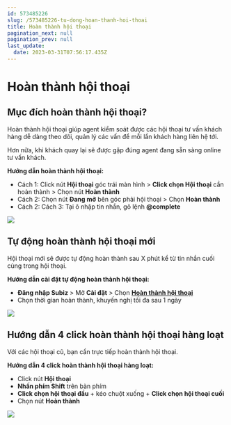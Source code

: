 ```yaml
---
id: 573485226
slug: /573485226-tu-dong-hoan-thanh-hoi-thoai
title: Hoàn thành hội thoại
pagination_next: null
pagination_prev: null
last_update:
  date: 2023-03-31T07:56:17.435Z
---
```


# Hoàn thành hội thoại

## Mục đích hoàn thành hội thoại?


Hoàn thành hội thoại giúp agent kiểm soát được các hội thoại tư vấn khách hàng dễ dàng theo dõi, quản lý các vấn đề mỗi lần khách hàng liên hệ tới.

Hơn nữa, khi khách quay lại sẽ được gặp đúng agent đang sẵn sàng online tư vấn khách.

**Hướng dẫn hoàn thành hội thoại:**

- Cách 1: Click nút **Hội thoại** góc trái màn hình > **Click chọn Hội thoại** cần hoàn thành > Chọn nút **Hoàn thành**
- Cách 2: Chọn nút **Đang mở** bên góc phải hội thoại > Chọn **Hoàn thành**
- Cách 2: Cách 3: Tại ô nhập tin nhắn, gõ lệnh **@complete**


![](https://vcdn.subiz-cdn.com/file/firrxrsvgxyrfdqjinxg_acpxkgumifuoofoosble)

## Tự động hoàn thành hội thoại mới


Hội thoại mới sẽ được tự động hoàn thành sau X phút kể từ tin nhắn cuối cùng trong hội thoại.

**Hướng dẫn cài đặt tự động hoàn thành hội thoại:**

- **Đăng nhập Subiz** > Mở **Cài đặt** > Chọn **[Hoàn thành hội thoại](https://app.subiz.com.vn/settings/auto-endchat)**
- Chọn thời gian hoàn thành, khuyến nghị tối đa sau 1 ngày


![](https://vcdn.subiz-cdn.com/file/firrxrsvjqcdnayccggo_acpxkgumifuoofoosble)

## Hướng dẫn 4 click hoàn thành hội thoại hàng loạt


Với các hội thoại cũ, bạn cần trực tiếp hoàn thành hội thoại.



**Hướng dẫn 4 click hoàn thành hội thoại hàng loạt:**

- Click nút **Hội thoại**
- **Nhấn phím Shift** trên bàn phím
- **Click chọn hội thoại đầu** + kéo chuột xuống + **Click chọn hội thoại cuối**
- Chọn nút **Hoàn thành**




![](https://vcdn.subiz-cdn.com/file/firrxrsvmoikhejqpmwi_acpxkgumifuoofoosble)